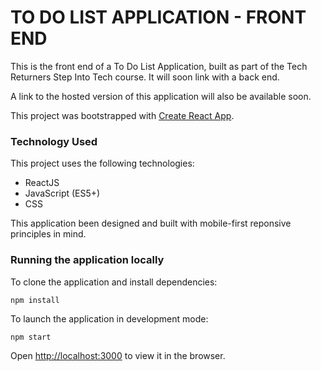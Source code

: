 # TO DO LIST APPLICATION - FRONT END

This is the front end of a To Do List Application, built as part of the Tech Returners Step Into Tech course. It will soon link with a back end. 

A link to the hosted version of this application will also be available soon. 

This project was bootstrapped with [Create React App](https://github.com/facebook/create-react-app).

### Technology Used

This project uses the following technologies:

- ReactJS
- JavaScript (ES5+)
- CSS

This application been designed and built with mobile-first reponsive principles in mind.

### Running the application locally

To clone the application and install dependencies:

`npm install`

To launch the application in development mode:

`npm start`

Open [http://localhost:3000](http://localhost:3000) to view it in the browser.



